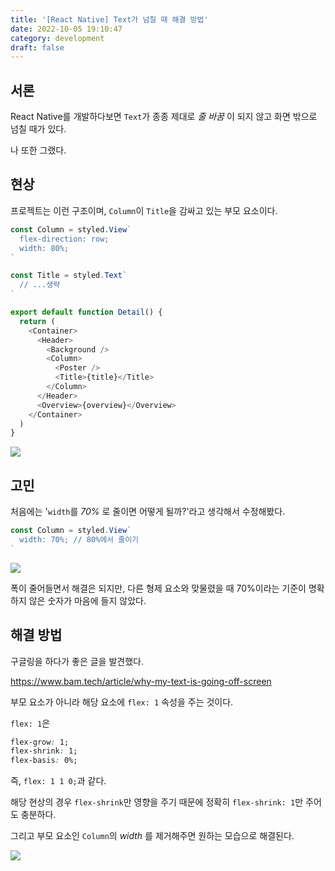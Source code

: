 ```yaml
---
title: '[React Native] Text가 넘칠 때 해결 방법'
date: 2022-10-05 19:10:47
category: development
draft: false
---
```


## 서론

React Native를 개발하다보면 `Text`가 종종 제대로 _줄 바꿈_ 이 되지 않고 화면 밖으로 넘칠 때가 있다.

나 또한 그랬다.

## 현상

프로젝트는 이런 구조이며, `Column`이 `Title`을 감싸고 있는 부모 요소이다.

```js
const Column = styled.View`
  flex-direction: row;
  width: 80%;
`

const Title = styled.Text`
  // ...생략
`

export default function Detail() {
  return (
    <Container>
      <Header>
        <Background />
        <Column>
          <Poster />
          <Title>{title}</Title>
        </Column>
      </Header>
      <Overview>{overview}</Overview>
    </Container>
  )
}
```

![](./images/rn-text1.png)

## 고민

처음에는 '`width`를 _70%_ 로 줄이면 어떻게 될까?'라고 생각해서 수정해봤다.

```js
const Column = styled.View`
  width: 70%; // 80%에서 줄이기
`
```

![](./images/rn-text2.png)

폭이 줄어들면서 해결은 되지만, 다른 형제 요소와 맞물렸을 때 70%이라는 기준이 명확하지 않은 숫자가 마음에 들지 않았다.

## 해결 방법

구글링을 하다가 좋은 글을 발견했다.

<https://www.bam.tech/article/why-my-text-is-going-off-screen>

부모 요소가 아니라 해당 요소에 `flex: 1` 속성을 주는 것이다.

`flex: 1`은

```css
flex-grow: 1;
flex-shrink: 1;
flex-basis: 0%;
```

즉, `flex: 1 1 0;`과 같다.

해당 현상의 경우 `flex-shrink`만 영향을 주기 때문에 정확히 `flex-shrink: 1`만 주어도 충분하다.

그리고 부모 요소인 `Column`의 _width_ 를 제거해주면 원하는 모습으로 해결된다.

![](./images/rn-text2.png)
